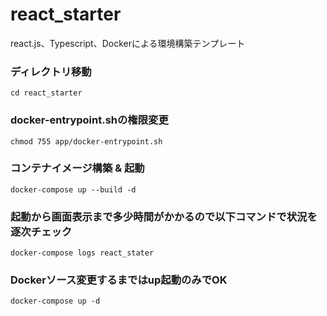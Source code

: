 # react_starter
react.js、Typescript、Dockerによる環境構築テンプレート

### ディレクトリ移動
```
cd react_starter
```

### docker-entrypoint.shの権限変更
```
chmod 755 app/docker-entrypoint.sh
```

### コンテナイメージ構築 & 起動
```
docker-compose up --build -d
```

### 起動から画面表示まで多少時間がかかるので以下コマンドで状況を逐次チェック
```
docker-compose logs react_stater
```

### Dockerソース変更するまではup起動のみでOK
```
docker-compose up -d
```